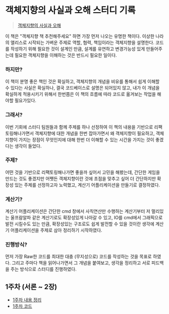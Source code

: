# 객체지향의 사실과 오해 스터디 기록

> [객체지향의 사실과 오해](http://www.kyobobook.co.kr/product/detailViewKor.laf?mallGb=KOR&ejkGb=KOR&barcode=9788998139766)

이 책은 "객체지향 책 추천해주세요" 하면 가장 먼저 나오는 유명한 책이다. 이상한 나라의 앨리스로 시작되는 가벼운 주제로 역할, 협력, 책임이라는 객체지향을 설명한다. 코드를 작성하기 위해 필요한 것이 설계인 만큼, 설계를 유연하고 변경가능성 있게 만들어주는데 필요한 객체지향을 이해하는 것은 반드시 필요한 일이다.

### 하지만?

이 책이 분명 좋은 책인 것은 확실하고, 객체지향의 개념을 비유를 통해서 쉽게 이해할 수 있다는 사실은 확실하나, 결국 코드베이스로 설명은 되어있지 않고, 내가 이 개념을 확실하게 적용시키기 위해서 한번쯤은 이 책의 흐름에 따라 코드로 옮겨보는 작업을 해야할 필요가있다.

### 그래서?

이번 기회에 스터디 팀원들과 함께 주제를 하나 선정하여 이 책의 내용을 기반으로 리팩토링해나가면서 객체지향에 대한 개념을 한번 잡아가면서 왜 객체지향이 필요하고, 객체지향이 가지는 장점이 무엇인지에 대해 한번 더 이해할 수 있는 시간을 가지는 것이 좋겠다는 생각이 들었다.

### 주제?

어떤 것을 기반으로 리팩토링해나가면 좋을까 싶어서 고민을 해봤는데, 간단한 게임을 만드는 것도 좋겠지만 어쨋든 객체지향이란 것에 초점을 맞추고 싶어 더 간단하지만 확장성 있는 주제를 선정하고자 노력했고, 계산기 어플리케이션을 만들기로 결정하였다.

### 계산기?

계산기 어플리케이션은 간단한 cmd 창에서 사칙연산만 수행하는 계산기부터 저 멀리있는 울프람알파 같은 계산기로도 확장성있게 나아갈 수 있고, IO를 cmd에서 그래픽으로 발전 시킬수도 있는 만큼, 확장성있는 구조로도 쉽게 발전할 수 있을 것이란 생각에 계산기 어플리케이션을 주제로 삼아 정리하기 시작하였다.

### 진행방식?

먼저 가장 Raw한 코드를 최대한 대충 (무지성으로) 코드를 작성하는 것을 목표로 하였다. 그리고 주마다 책을 읽어나가면서 그 개념을 붙여보고, 생각을 정리하고 서로 피드백을 주는 방식으로 스터디를 진행하였다.

## 1주차 (서론 ~ 2장)
- [1주차 내용 정리](https://albi-tech.tistory.com/5)
- [1주차 코드](https://albi-tech.tistory.com/6)

